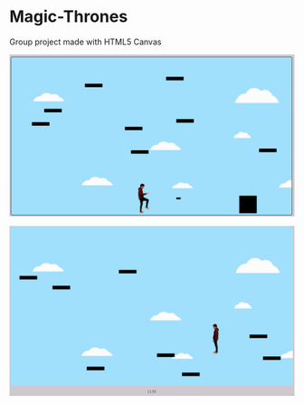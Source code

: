 # Magic-Thrones
Group project made with HTML5 Canvas

![](./previews/preview3.PNG)

![](./previews/preview2.PNG)